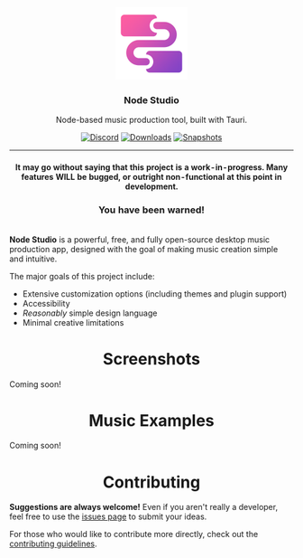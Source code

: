 <div align="center">
  <img src="https://raw.githubusercontent.com/JackDotJS/node-studio/main/assets/node-studio.png" width="128px">
  <h3>Node Studio</h3>
  <p>Node-based music production tool, built with Tauri.</p>

  <p align="center">
  <a href="https://discord.gg/s5nQBxFPp2"><img src="https://img.shields.io/discord/803584639541313577?label=Chat&color=%235865F2&logo=discord&logoColor=%23ffffff&style=for-the-badge" alt="Discord" /></a>
  <a href="../../releases"><img src="https://img.shields.io/github/downloads/JackDotJS/node-studio/total?style=for-the-badge" alt="Downloads" /></a>
  <a href="../../actions/workflows/dist-snapshot.yml"><img src="https://img.shields.io/github/workflow/status/JackDotJS/node-studio/Snapshot%20Builds?label=SNAPSHOT%20BUILDS&style=for-the-badge" alt="Snapshots" /></a>

</p>
</div>


<div align="center">

| <br>It may go without saying that this project is a work-in-progress. Many features WILL be bugged, or outright non-functional at this point in development. <h3>You have been warned!</h3> |
| :---: |

</div>


**Node Studio** is a powerful, free, and fully open-source desktop music production app, designed with the goal of making music creation simple and intuitive.

The major goals of this project include:
- Extensive customization options (including themes and plugin support)
- Accessibility
- *Reasonably* simple design language
- Minimal creative limitations

<div align="center">
  <h1>Screenshots</h1>
</div>

Coming soon!

<div align="center">
  <h1>Music Examples</h1>
</div>

Coming soon!

<div align="center">
  <h1>Contributing</h1>
</div>

**Suggestions are always welcome!** Even if you aren't really a developer, feel free to use the [issues page](../../issues) to submit your ideas.

<!-- TODO: add stuff about opening issues and searching for existing ones first -->

For those who would like to contribute more directly, check out the [contributing guidelines](CONTRIBUTING.md).